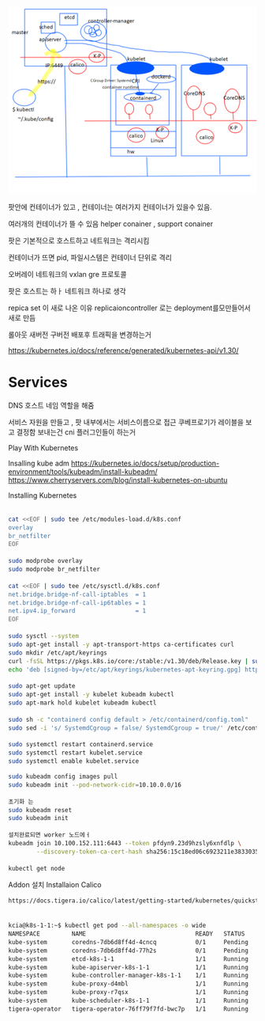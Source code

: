 ![쿠버네티스](../kubernetes.png)

팟안에 컨테이너가 있고 , 컨테이너는 여러가지 컨테이너가 있을수 있음.


여러개의 컨테이너가 뜰 수 있음
helper conainer , support conainer


팟은 기본적으로 호스트하고 네트워크는 격리시킴

컨테이너가 뜨면 pid, 파일시스템은 컨테이너 단위로 격리



오버레이 네트워크의 vxlan gre 프로토콜

팟은 호스트는 하ㅏ 네트워크 하나로 생각


repica set 이 새로 나온 이유
replicaioncontroller 로는 deployment를모만들어서 새로 만듬

롤아웃
 새버전 구버전 배포후 트래픽을 변경하는거

 https://kubernetes.io/docs/reference/generated/kubernetes-api/v1.30/


# Services
DNS 호스트 네임 역할을 해줌


서비스 자원을 만들고 ,  팟 내부에서는 서비스이름으로 접근
쿠베프로기가 레이블을 보고 결정함
보내는건 cni 플러그인들이 하는거


Play With Kubernetes

Insalling kube adm
https://kubernetes.io/docs/setup/production-environment/tools/kubeadm/install-kubeadm/
https://www.cherryservers.com/blog/install-kubernetes-on-ubuntu 


Installing Kubernetes
```sh

cat <<EOF | sudo tee /etc/modules-load.d/k8s.conf
overlay
br_netfilter
EOF

sudo modprobe overlay
sudo modprobe br_netfilter

cat <<EOF | sudo tee /etc/sysctl.d/k8s.conf
net.bridge.bridge-nf-call-iptables  = 1
net.bridge.bridge-nf-call-ip6tables = 1
net.ipv4.ip_forward                 = 1
EOF

sudo sysctl --system
sudo apt-get install -y apt-transport-https ca-certificates curl
sudo mkdir /etc/apt/keyrings
curl -fsSL https://pkgs.k8s.io/core:/stable:/v1.30/deb/Release.key | sudo gpg --dearmor -o /etc/apt/keyrings/kubernetes-apt-keyring.gpg
echo 'deb [signed-by=/etc/apt/keyrings/kubernetes-apt-keyring.gpg] https://pkgs.k8s.io/core:/stable:/v1.30/deb/ /' | sudo tee /etc/apt/sources.list.d/kubernetes.list

sudo apt-get update
sudo apt-get install -y kubelet kubeadm kubectl
sudo apt-mark hold kubelet kubeadm kubectl

sudo sh -c "containerd config default > /etc/containerd/config.toml"
sudo sed -i 's/ SystemdCgroup = false/ SystemdCgroup = true/' /etc/containerd/config.toml

sudo systemctl restart containerd.service
sudo systemctl restart kubelet.service
sudo systemctl enable kubelet.service
```

```sh
sudo kubeadm config images pull
sudo kubeadm init --pod-network-cidr=10.10.0.0/16

초기화 는
sudo kubeadm reset
sudo kubeadm init

설치완료되면 worker 노드에ㅓ
kubeadm join 10.100.152.111:6443 --token pfdyn9.23d9hzsly6xnfdlp \
        --discovery-token-ca-cert-hash sha256:15c18ed06c6923211e3833035d00cee8c6fb95e86cc9a7f41563764722dd7d8c

kubectl get node

```


Addon 설치
Installaion Calico
```sh
https://docs.tigera.io/calico/latest/getting-started/kubernetes/quickstart#:~:text=Install%20Calico%201%20Install%20the%20Tigera%20Calico%20operator,node%20in%20your%20cluster%20with%20the%20following%20command.


kcia@k8s-1-1:~$ kubectl get pod --all-namespaces -o wide
NAMESPACE         NAME                               READY   STATUS    RESTARTS        AGE     IP               NODE      NOMINATED NODE   READINESS GATES
kube-system       coredns-7db6d8ff4d-4cncq           0/1     Pending   0               64m     <none>           <none>    <none>           <none>
kube-system       coredns-7db6d8ff4d-77h2s           0/1     Pending   0               64m     <none>           <none>    <none>           <none>
kube-system       etcd-k8s-1-1                       1/1     Running   0               69m     10.100.152.111   k8s-1-1   <none>           <none>
kube-system       kube-apiserver-k8s-1-1             1/1     Running   0               69m     10.100.152.111   k8s-1-1   <none>           <none>
kube-system       kube-controller-manager-k8s-1-1    1/1     Running   7 (5m21s ago)   69m     10.100.152.111   k8s-1-1   <none>           <none>
kube-system       kube-proxy-d4mbl                   1/1     Running   0               64m     10.100.152.111   k8s-1-1   <none>           <none>
kube-system       kube-proxy-r7qsx                   1/1     Running   0               24m     10.100.152.112   k8s-1-2   <none>           <none>
kube-system       kube-scheduler-k8s-1-1             1/1     Running   7 (6m26s ago)   69m     10.100.152.111   k8s-1-1   <none>           <none>
tigera-operator   tigera-operator-76ff79f7fd-bwc7p   1/1     Running   0               5m49s   10.100.152.112   k8s-1-2   <none>           <none>


```




